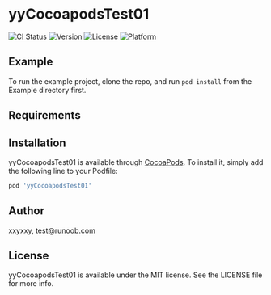 # yyCocoapodsTest01

[![CI Status](https://img.shields.io/travis/xxyxxy/yyCocoapodsTest01.svg?style=flat)](https://travis-ci.org/xxyxxy/yyCocoapodsTest01)
[![Version](https://img.shields.io/cocoapods/v/yyCocoapodsTest01.svg?style=flat)](https://cocoapods.org/pods/yyCocoapodsTest01)
[![License](https://img.shields.io/cocoapods/l/yyCocoapodsTest01.svg?style=flat)](https://cocoapods.org/pods/yyCocoapodsTest01)
[![Platform](https://img.shields.io/cocoapods/p/yyCocoapodsTest01.svg?style=flat)](https://cocoapods.org/pods/yyCocoapodsTest01)

## Example

To run the example project, clone the repo, and run `pod install` from the Example directory first.

## Requirements

## Installation

yyCocoapodsTest01 is available through [CocoaPods](https://cocoapods.org). To install
it, simply add the following line to your Podfile:

```ruby
pod 'yyCocoapodsTest01'
```

## Author

xxyxxy, test@runoob.com

## License

yyCocoapodsTest01 is available under the MIT license. See the LICENSE file for more info.
